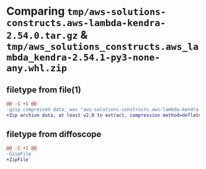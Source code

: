 # Comparing `tmp/aws-solutions-constructs.aws-lambda-kendra-2.54.0.tar.gz` & `tmp/aws_solutions_constructs.aws_lambda_kendra-2.54.1-py3-none-any.whl.zip`

## filetype from file(1)

```diff
@@ -1 +1 @@
-gzip compressed data, was "aws-solutions-constructs.aws-lambda-kendra-2.54.0.tar", last modified: Thu Feb 29 18:23:23 2024, max compression
+Zip archive data, at least v2.0 to extract, compression method=deflate
```

## filetype from diffoscope

```diff
@@ -1 +1 @@
-GzipFile
+ZipFile
```

